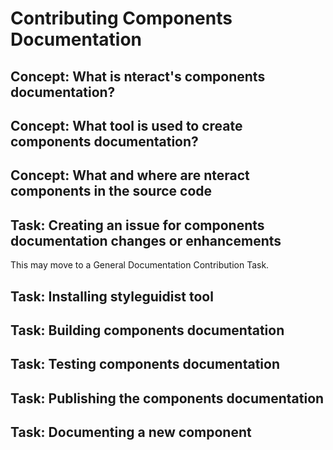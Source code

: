# Contributing Components Documentation

## Concept: What is nteract's components documentation?

## Concept: What tool is used to create components documentation?

## Concept: What and where are nteract components in the source code

## Task: Creating an issue for components documentation changes or enhancements

This may move to a General Documentation Contribution Task.

## Task: Installing styleguidist tool

## Task: Building components documentation

## Task: Testing components documentation

## Task: Publishing the components documentation

## Task: Documenting a new component